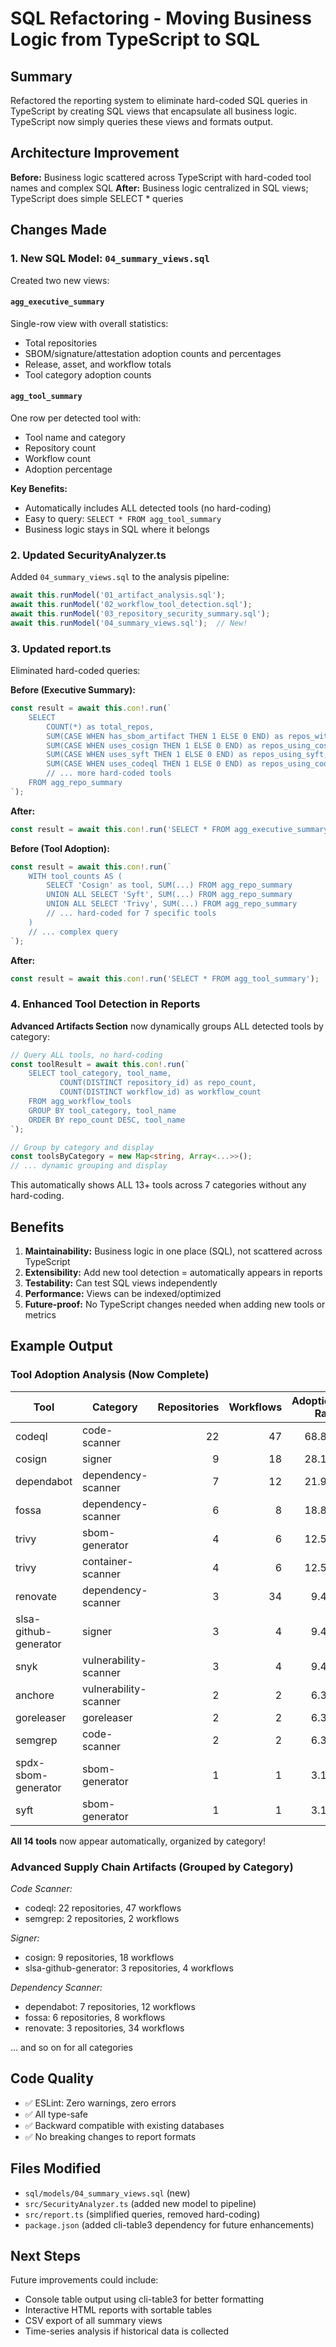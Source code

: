 # SQL Refactoring - Moving Business Logic from TypeScript to SQL

## Summary

Refactored the reporting system to eliminate hard-coded SQL queries in TypeScript by creating SQL views that encapsulate all business logic. TypeScript now simply queries these views and formats output.

## Architecture Improvement

**Before:** Business logic scattered across TypeScript with hard-coded tool names and complex SQL
**After:** Business logic centralized in SQL views; TypeScript does simple SELECT * queries

## Changes Made

### 1. New SQL Model: `04_summary_views.sql`

Created two new views:

#### `agg_executive_summary`
Single-row view with overall statistics:
- Total repositories
- SBOM/signature/attestation adoption counts and percentages
- Release, asset, and workflow totals
- Tool category adoption counts

#### `agg_tool_summary`
One row per detected tool with:
- Tool name and category
- Repository count
- Workflow count  
- Adoption percentage

**Key Benefits:**
- Automatically includes ALL detected tools (no hard-coding)
- Easy to query: `SELECT * FROM agg_tool_summary`
- Business logic stays in SQL where it belongs

### 2. Updated SecurityAnalyzer.ts

Added `04_summary_views.sql` to the analysis pipeline:
```typescript
await this.runModel('01_artifact_analysis.sql');
await this.runModel('02_workflow_tool_detection.sql');
await this.runModel('03_repository_security_summary.sql');
await this.runModel('04_summary_views.sql');  // New!
```

### 3. Updated report.ts

Eliminated hard-coded queries:

**Before (Executive Summary):**
```typescript
const result = await this.con!.run(`
    SELECT 
        COUNT(*) as total_repos,
        SUM(CASE WHEN has_sbom_artifact THEN 1 ELSE 0 END) as repos_with_sbom,
        SUM(CASE WHEN uses_cosign THEN 1 ELSE 0 END) as repos_using_cosign,
        SUM(CASE WHEN uses_syft THEN 1 ELSE 0 END) as repos_using_syft,
        SUM(CASE WHEN uses_codeql THEN 1 ELSE 0 END) as repos_using_codeql
        // ... more hard-coded tools
    FROM agg_repo_summary
`);
```

**After:**
```typescript
const result = await this.con!.run('SELECT * FROM agg_executive_summary');
```

**Before (Tool Adoption):**
```typescript
const result = await this.con!.run(`
    WITH tool_counts AS (
        SELECT 'Cosign' as tool, SUM(...) FROM agg_repo_summary
        UNION ALL SELECT 'Syft', SUM(...) FROM agg_repo_summary
        UNION ALL SELECT 'Trivy', SUM(...) FROM agg_repo_summary
        // ... hard-coded for 7 specific tools
    )
    // ... complex query
`);
```

**After:**
```typescript
const result = await this.con!.run('SELECT * FROM agg_tool_summary');
```

### 4. Enhanced Tool Detection in Reports

**Advanced Artifacts Section** now dynamically groups ALL detected tools by category:

```typescript
// Query ALL tools, no hard-coding
const toolResult = await this.con!.run(`
    SELECT tool_category, tool_name, 
           COUNT(DISTINCT repository_id) as repo_count,
           COUNT(DISTINCT workflow_id) as workflow_count
    FROM agg_workflow_tools
    GROUP BY tool_category, tool_name
    ORDER BY repo_count DESC, tool_name
`);

// Group by category and display
const toolsByCategory = new Map<string, Array<...>>();
// ... dynamic grouping and display
```

This automatically shows ALL 13+ tools across 7 categories without any hard-coding.

## Benefits

1. **Maintainability:** Business logic in one place (SQL), not scattered across TypeScript
2. **Extensibility:** Add new tool detection = automatically appears in reports
3. **Testability:** Can test SQL views independently
4. **Performance:** Views can be indexed/optimized
5. **Future-proof:** No TypeScript changes needed when adding new tools or metrics

## Example Output

### Tool Adoption Analysis (Now Complete)

| Tool | Category | Repositories | Workflows | Adoption Rate |
|------|----------|-------------:|----------:|--------------:|
| codeql | code-scanner | 22 | 47 | 68.8% |
| cosign | signer | 9 | 18 | 28.1% |
| dependabot | dependency-scanner | 7 | 12 | 21.9% |
| fossa | dependency-scanner | 6 | 8 | 18.8% |
| trivy | sbom-generator | 4 | 6 | 12.5% |
| trivy | container-scanner | 4 | 6 | 12.5% |
| renovate | dependency-scanner | 3 | 34 | 9.4% |
| slsa-github-generator | signer | 3 | 4 | 9.4% |
| snyk | vulnerability-scanner | 3 | 4 | 9.4% |
| anchore | vulnerability-scanner | 2 | 2 | 6.3% |
| goreleaser | goreleaser | 2 | 2 | 6.3% |
| semgrep | code-scanner | 2 | 2 | 6.3% |
| spdx-sbom-generator | sbom-generator | 1 | 1 | 3.1% |
| syft | sbom-generator | 1 | 1 | 3.1% |

**All 14 tools** now appear automatically, organized by category!

### Advanced Supply Chain Artifacts (Grouped by Category)

*Code Scanner:*
- codeql: 22 repositories, 47 workflows
- semgrep: 2 repositories, 2 workflows

*Signer:*
- cosign: 9 repositories, 18 workflows
- slsa-github-generator: 3 repositories, 4 workflows

*Dependency Scanner:*
- dependabot: 7 repositories, 12 workflows
- fossa: 6 repositories, 8 workflows
- renovate: 3 repositories, 34 workflows

... and so on for all categories

## Code Quality

- ✅ ESLint: Zero warnings, zero errors
- ✅ All type-safe
- ✅ Backward compatible with existing databases
- ✅ No breaking changes to report formats

## Files Modified

- `sql/models/04_summary_views.sql` (new)
- `src/SecurityAnalyzer.ts` (added new model to pipeline)
- `src/report.ts` (simplified queries, removed hard-coding)
- `package.json` (added cli-table3 dependency for future enhancements)

## Next Steps

Future improvements could include:
- Console table output using cli-table3 for better formatting
- Interactive HTML reports with sortable tables
- CSV export of all summary views
- Time-series analysis if historical data is collected
